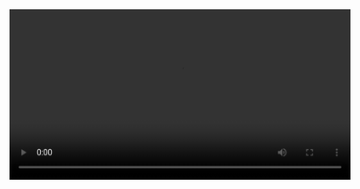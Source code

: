<video width="600" controls>
  <source src="https://github.com/aryansmatte/Pet-e-commerce-website/blob/main/Waggy.mp4" type="video/mp4">
  Your browser does not support the video tag.
</video>
